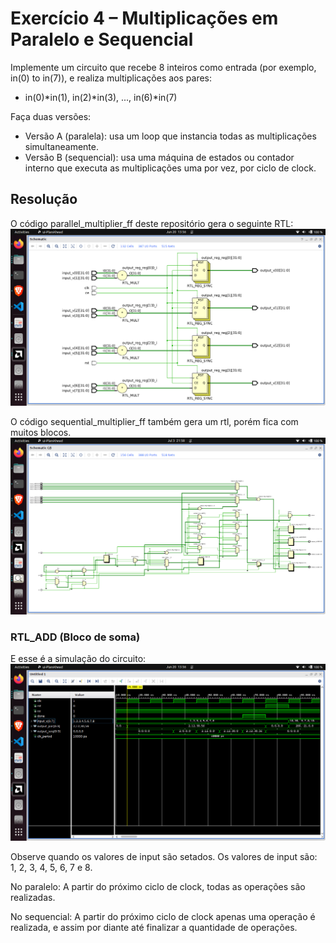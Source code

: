 # Exercício 4 – Multiplicações em Paralelo e Sequencial

Implemente um circuito que recebe 8 inteiros como entrada (por exemplo, in(0) to in(7)), e realiza multiplicações aos pares:
- in(0)*in(1), in(2)*in(3), ..., in(6)*in(7)

Faça duas versões:
- Versão A (paralela): usa um loop que instancia todas as multiplicações simultaneamente.
- Versão B (sequencial): usa uma máquina de estados ou contador interno que executa as multiplicações uma por vez, por ciclo de clock.

## Resolução

O código parallel_multiplier_ff deste repositório gera o seguinte RTL:
![rtl](rtl1.png)

O código sequential_multiplier_ff também gera um rtl, porém fica com muitos blocos.
![rtl](rtl2.png)

### RTL_ADD (Bloco de soma)

E esse é a simulação do circuito:
![wave](wave.png)

Observe quando os valores de input são setados. Os valores de input são: 1, 2, 3, 4, 5, 6, 7 e 8.

No paralelo: A partir do próximo ciclo de clock, todas as operações são realizadas.

No sequencial: A partir do próximo ciclo de clock apenas uma operação é realizada, e assim por diante até finalizar a quantidade de operações.
